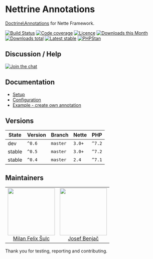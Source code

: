 # Nettrine Annotations

[Doctrine\Annotations](http://docs.doctrine-project.org/projects/doctrine-common/en/latest/reference/annotations.html) for Nette Framework.

[![Build Status](https://img.shields.io/travis/nettrine/annotations.svg?style=flat-square)](https://travis-ci.org/nettrine/annotations)
[![Code coverage](https://img.shields.io/coveralls/nettrine/annotations.svg?style=flat-square)](https://coveralls.io/r/nettrine/annotations)
[![Licence](https://img.shields.io/packagist/l/nettrine/annotations.svg?style=flat-square)](https://packagist.org/packages/nettrine/annotations)
[![Downloads this Month](https://img.shields.io/packagist/dm/nettrine/annotations.svg?style=flat-square)](https://packagist.org/packages/nettrine/annotations)
[![Downloads total](https://img.shields.io/packagist/dt/nettrine/annotations.svg?style=flat-square)](https://packagist.org/packages/nettrine/annotations)
[![Latest stable](https://img.shields.io/packagist/v/nettrine/annotations.svg?style=flat-square)](https://packagist.org/packages/nettrine/annotations)
[![PHPStan](https://img.shields.io/badge/PHPStan-enabled-brightgreen.svg?style=flat-square)](https://github.com/phpstan/phpstan)

## Discussion / Help

[![Join the chat](https://img.shields.io/gitter/room/nettrine/nettrine.svg?style=flat-square)](https://gitter.im/nettrine/nettrine)

## Documentation

- [Setup](.docs/README.md#setup)
- [Configuration](.docs/README.md#configuration)
- [Example - create own annotation](.docs/README.md#example)

## Versions

| State       | Version | Branch   | Nette  | PHP    |
|-------------|---------|----------|--------|--------|
| dev         | `^0.6`  | `master` | `3.0+` | `^7.2` |
| stable      | `^0.5`  | `master` | `3.0+` | `^7.2` |
| stable      | `^0.4`  | `master` | `2.4`  | `^7.1` |

## Maintainers

<table>
  <tbody>
    <tr>
      <td align="center">
        <a href="https://github.com/f3l1x">
            <img width="150" height="150" src="https://avatars2.githubusercontent.com/u/538058?v=3&s=150">
        </a>
        </br>
        <a href="https://github.com/f3l1x">Milan Felix Šulc</a>
      </td>
      <td align="center">
        <a href="https://github.com/benijo">
            <img width="150" height="150" src="https://avatars3.githubusercontent.com/u/6731626?v=3&s=150">
        </a>
        </br>
        <a href="https://github.com/benijo">Josef Benjač</a>
      </td>
    </tr>
  </tbody>
</table>

Thank you for testing, reporting and contributing.
